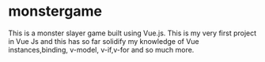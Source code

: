 # monstergame
This is a monster slayer game built using Vue.js. This is my very first project in Vue Js and this has so far solidify my knowledge of Vue instances,binding, v-model, v-if,v-for and so much more.
